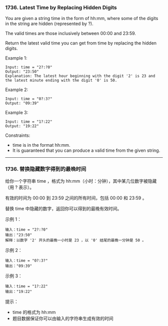 ### 1736. Latest Time by Replacing Hidden Digits
You are given a string time in the form of hh:mm, where some of the digits in the string are hidden (represented by ?).

The valid times are those inclusively between 00:00 and 23:59.

Return the latest valid time you can get from time by replacing the hidden digits.



Example 1:

	Input: time = "2?:?0"
	Output: "23:50"
	Explanation: The latest hour beginning with the digit '2' is 23 and the latest minute ending with the digit '0' is 50.

Example 2:

	Input: time = "0?:3?"
	Output: "09:39"

Example 3:

	Input: time = "1?:22"
	Output: "19:22"



Constraints:

* time is in the format hh:mm.
* It is guaranteed that you can produce a valid time from the given string.

----

### 1736. 替换隐藏数字得到的最晚时间
给你一个字符串 time ，格式为 hh:mm（小时：分钟），其中某几位数字被隐藏（用 ? 表示）。

有效的时间为 00:00 到 23:59 之间的所有时间，包括 00:00 和 23:59 。

替换 time 中隐藏的数字，返回你可以得到的最晚有效时间。



示例 1：

	输入：time = "2?:?0"
	输出："23:50"
	解释：以数字 '2' 开头的最晚一小时是 23 ，以 '0' 结尾的最晚一分钟是 50 。

示例 2：

	输入：time = "0?:3?"
	输出："09:39"

示例 3：

	输入：time = "1?:22"
	输出："19:22"



提示：

* time 的格式为 hh:mm
* 题目数据保证你可以由输入的字符串生成有效的时间

